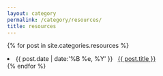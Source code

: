 ```yaml
---
layout: category
permalink: /category/resources/
title: resources
---
```

{% for post in site.categories.resources %}
 <li><span>{{ post.date | date:'%B %e, %Y' }}</span> &nbsp; <a href="{{ post.url }}">{{ post.title }}</a></li>
{% endfor %}
